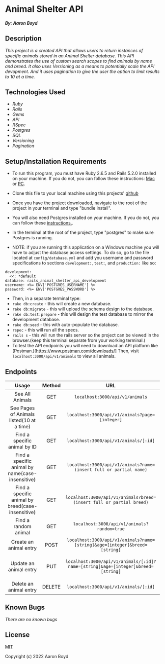 # Animal Shelter API

##### By: Aaron Boyd

## Description

_This project is a created API that allows users to return instances of specific animals stored in an Animal Shelter database. This API demonstrates the use of custom search scopes to find animals by name and breed. It also uses Versioning as a means to potentially scale the API devopment. And it uses pagination to give the user the option to limit results to 10 at a time._

## Technologies Used

* _Ruby_
* _Rails_
* _Gems_
* _API_
* _RSpec_
* _Postgres_
* _SQL_
* _Versioning_
* _Pagination_


## Setup/Installation Requirements

* To run this program, you must have Ruby 2.6.5 and Rails 5.2.0 installed on your machine. If you do not, you can follow these instructions: [Mac](https://www.learnhowtoprogram.com/ruby-and-rails-part-time/getting-started-with-ruby/installing-ruby-on-mac) or [PC](https://www.learnhowtoprogram.com/ruby-and-rails-part-time/getting-started-with-ruby/installing-ruby-on-windows).

* Clone this file to your local machine using this projects' [github](https://github.com/AaronDBoyd/Rails_Animal_Shelter_API)
* Once you have the project downloaded, navigate to the root of the project in your terminal and type "bundle install".
* You will also need Postgres installed on your machine. If you do not, you can follow these [instructions.](https://www.learnhowtoprogram.com/ruby-and-rails-part-time/getting-started-with-ruby/installing-postgres).
* In the terminal at the root of the project, type "postgres" to make sure Postgres is running.
* NOTE: if you are running this application on a Windows machine you will have to adjust the database access settings. To do so, go to the file located at `config/database.yml` and add you username and password specifications to sections `development:`, `test:`, and `production:` like so:
```
development:
  <<: *default
database: rails_animal_shelter_api_development
username: <%= ENV['POSTGRES_USERNAME'] %> 
password: <%= ENV['POSTGRES_PASSWORD'] %> 
```

* Then, in a separate terminal type:
* `rake db:create` - this will create a new database.
* `rake db:migrate` - this will upload the schema design to the database.
* `rake db:test:prepare` - this will design the test database to mirror the development database.
* `rake db:seed` - this with auto-populate the database.
* `rspec` - this will run all the specs.
* `rails s` - this will run the rails server so the project can be viewed in the browser.(keep this terminal separate from your working terminal.)
* To test the API endpoints you will need to download an API platform like (Postman.)[https://www.postman.com/downloads/] Then, visit `localhost:3000/api/v1/animals` to view all animals.

## Endpoints
| Usage | Method | URL | Parameters |
| :---: | :---: | :---: | :---: |
| See All Animals | GET | `localhost:3000/api/v1/animals` |  |
| See Pages of Animals listed(10 at a time) | GET | `localhost:3000/api/v1/animals?page=[integer]` | :page |
| Find a specific animal by ID | GET | `localhost:3000/api/v1/animals/[:id]` | |
| Find a specific animal by name(case-insensitive) | GET | `localhost:3000/api/v1/animals?name=(insert full or partial name)` | :name |
| Find a specific animal by breed(case-insensitive) | GET | `localhost:3000/api/v1/animals?breed=(insert full or partial breed)` | :breed |
| Find a random animal | GET | `localhost:3000/api/v1/animals?random=true` | :random |
| Create an animal entry | POST | `localhost:3000/api/v1/animals?name=[string]&age=[integer]&breed=[string]` | :name, :age & :breed |
| Update an animal entry | PUT | `localhost:3000/api/v1/animals/[:id]?name=[string]&age=[integer]&breed=[string]` | :name and/or :age and/or :breed |
| Delete an animal entry | DELETE | `localhost:3000/api/v1/animals/[:id]` |  |

## Known Bugs

_There are no known bugs_

## License

[MIT](https://opensource.org/licenses/MIT)


Copyright (c) 2022 Aaron Boyd
